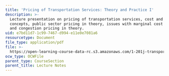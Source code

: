 ```yaml
---
title: 'Pricing of Transportation Services: Theory and Practice I'
description: >-
  Lecture presentation on pricing of transportation services, cost and demand
  concepts, public sector pricing in theory, issues with marginal cost pricing,
  and congestion pricing in theory.
uid: e7bd11d7-1c99-7467-d994-e11e0e7081a6
resourcetype: Document
file_type: application/pdf
file: >-
  https://open-learning-course-data-rc.s3.amazonaws.com/1-201j-transportation-systems-analysis-demand-and-economics-fall-2008/e7bd11d71c997467d994e11e0e7081a6_MIT1_201JF08_lec12.pdf
ocw_type: OCWFile
parent_type: CourseSection
parent_title: Lecture Notes
---
```

